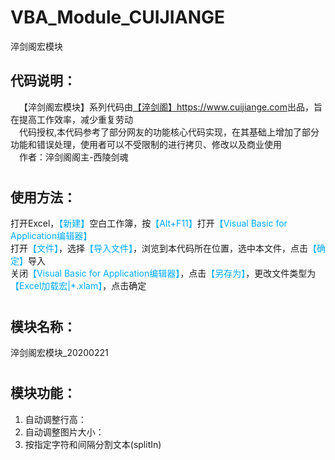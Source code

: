 # VBA_Module_CUIJIANGE
 淬剑阁宏模块

 ## 代码说明：
&emsp;【淬剑阁宏模块】系列代码由<a href = "https://www.cuijiange.com">【淬剑阁】https://www.cuijiange.com</a>出品，旨在提高工作效率，减少重复劳动  
&emsp;代码授权,本代码参考了部分网友的功能核心代码实现，在其基础上增加了部分功能和错误处理，使用者可以不受限制的进行拷贝、修改以及商业使用  
&emsp;作者：淬剑阁阁主-西陵剑魂  
#
 ## 使用方法：
打开Excel，<font color =#0af>【新建】</font>空白工作簿，按<font color =#0af>【Alt+F11】</font>打开<font color =#0af>【Visual Basic for Application编辑器】</font><br>
打开<font color =#0af>【文件】</font>，选择<font color =#0af>【导入文件】</font>，浏览到本代码所在位置，选中本文件，点击<font color =#0af>【确定】</font>导入<br>
关闭<font color =#0af>【Visual Basic for Application编辑器】</font>，点击<font color =#0af>【另存为】</font>，更改文件类型为<font color =#0af>【Excel加载宏|*.xlam】</font>，点击确定<br>
#
## 模块名称：  
淬剑阁宏模块_20200221  
#
## 模块功能：  
 1. 自动调整行高：  
 2. 自动调整图片大小：
 3. 按指定字符和间隔分割文本(splitIn)